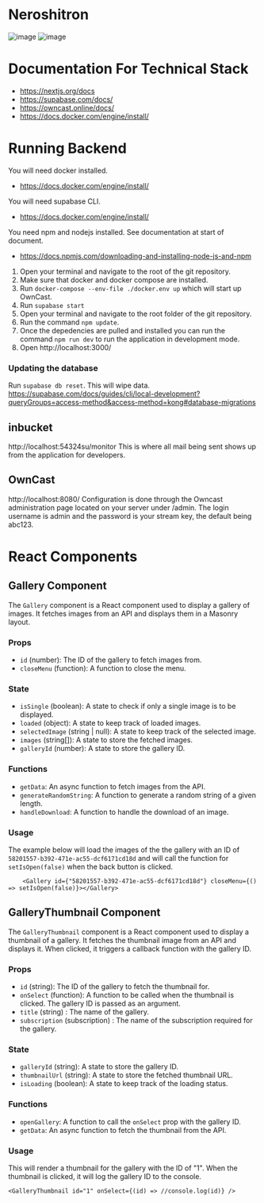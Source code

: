 # Neroshitron
![image](https://github.com/D4M13N-D3V/neroshitron/assets/13697702/e4a9e11b-0e52-42e0-ad9a-821a81e92e90)
 ![image](https://github.com/D4M13N-D3V/neroshitron/assets/13697702/78e009be-caa0-4ae6-9c06-90dde2ab4389)


# Documentation For Technical Stack
- https://nextjs.org/docs
- https://supabase.com/docs/
- https://owncast.online/docs/
- https://docs.docker.com/engine/install/
  
# Running Backend
You will need docker installed.
- https://docs.docker.com/engine/install/

You will need supabase CLI.
- https://docs.docker.com/engine/install/

You need npm and nodejs installed. See documentation at start of document.
- https://docs.npmjs.com/downloading-and-installing-node-js-and-npm

1) Open your terminal and navigate to the root of the git repository.
2) Make sure that docker and docker compose are installed.
3) Run `docker-compose --env-file ./docker.env up` which will start up OwnCast.
4) Run `supabase start`
5) Open your terminal and navigate to the root folder of the git repository. 
6) Run the command `npm update`. 
7) Once the depedencies are pulled and installed you can run the command `npm run dev` to run the application in development mode.
8) Open http://localhost:3000/

### Updating the database
Run `supabase db reset`. This will wipe data.
https://supabase.com/docs/guides/cli/local-development?queryGroups=access-method&access-method=kong#database-migrations

## inbucket
http://localhost:54324su/monitor
This is where all mail being sent shows up from the application for developers.

## OwnCast 
http://localhost:8080/
Configuration is done through the Owncast administration page located on your server under /admin. The login username is admin and the password is your stream key, the default being abc123.



# React Components
## Gallery Component
The `Gallery` component is a React component used to display a gallery of images. It fetches images from an API and displays them in a Masonry layout.
### Props
- `id` (number): The ID of the gallery to fetch images from.
- `closeMenu` (function): A function to close the menu.
### State
- `isSingle` (boolean): A state to check if only a single image is to be displayed.
- `loaded` (object): A state to keep track of loaded images.
- `selectedImage` (string | null): A state to keep track of the selected image.
- `images` (string[]): A state to store the fetched images.
- `galleryId` (number): A state to store the gallery ID.
### Functions
- `getData`: An async function to fetch images from the API.
- `generateRandomString`: A function to generate a random string of a given length.
- `handleDownload`: A function to handle the download of an image.
### Usage
The example below will load the images of the the gallery with an ID of `58201557-b392-471e-ac55-dcf6171cd18d` and will call the function for `setIsOpen(false)` when the back button is clicked.
```tsx
    <Gallery id={"58201557-b392-471e-ac55-dcf6171cd18d"} closeMenu={() => setIsOpen(false)}></Gallery>
```
## GalleryThumbnail Component
The `GalleryThumbnail` component is a React component used to display a thumbnail of a gallery. It fetches the thumbnail image from an API and displays it. When clicked, it triggers a callback function with the gallery ID.
### Props

- `id` (string): The ID of the gallery to fetch the thumbnail for.
- `onSelect` (function): A function to be called when the thumbnail is clicked. The gallery ID is passed as an argument.
- `title` (string) : The name of the gallery.
- `subscription` (subscription) : The name of the subscription required for the gallery.

### State

- `galleryId` (string): A state to store the gallery ID.
- `thumbnailUrl` (string): A state to store the fetched thumbnail URL.
- `isLoading` (boolean): A state to keep track of the loading status.
### Functions

- `openGallery`: A function to call the `onSelect` prop with the gallery ID.
- `getData`: An async function to fetch the thumbnail from the API.
### Usage
This will render a thumbnail for the gallery with the ID of "1". When the thumbnail is clicked, it will log the gallery ID to the console.
```tsx
<GalleryThumbnail id="1" onSelect={(id) => //console.log(id)} />
```
